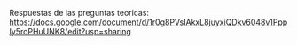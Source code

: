 Respuestas de las preguntas teoricas: https://docs.google.com/document/d/1r0g8PVsIAkxL8juyxiQDkv6048v1PppIy5roPHuUNK8/edit?usp=sharing